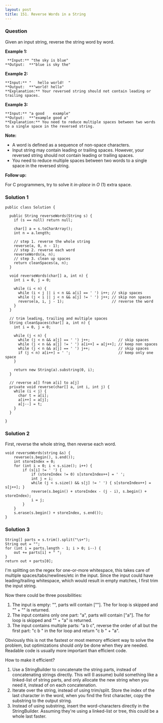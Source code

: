 ```yaml
---
layout: post
title: 151. Reverse Words in a String
---
```

### Question
Given an input string, reverse the string word by word.



 **Example 1:**

    
    
     **Input:** "the sky is blue"
    **Output:  **"blue is sky the"
    

**Example 2:**

    
    
    **Input:** "   hello world!  "
    **Output:  **"world! hello"
    **Explanation:** Your reversed string should not contain leading or trailing spaces.
    

**Example 3:**

    
    
    **Input:** "a good    example"
    **Output:  **"example good a"
    **Explanation:** You need to reduce multiple spaces between two words to a single space in the reversed string.
    



 **Note:**

  * A word is defined as a sequence of non-space characters.
  * Input string may contain leading or trailing spaces. However, your reversed string should not contain leading or trailing spaces.
  * You need to reduce multiple spaces between two words to a single space in the reversed string.



 **Follow up:**

For C programmers, try to solve it _in-place_ in _O_ (1) extra space.

### Solution 1
    
    
    public class Solution {
      
      public String reverseWords(String s) {
        if (s == null) return null;
        
        char[] a = s.toCharArray();
        int n = a.length;
        
        // step 1. reverse the whole string
        reverse(a, 0, n - 1);
        // step 2. reverse each word
        reverseWords(a, n);
        // step 3. clean up spaces
        return cleanSpaces(a, n);
      }
      
      void reverseWords(char[] a, int n) {
        int i = 0, j = 0;
          
        while (i < n) {
          while (i < j || i < n && a[i] == ' ') i++; // skip spaces
          while (j < i || j < n && a[j] != ' ') j++; // skip non spaces
          reverse(a, i, j - 1);                      // reverse the word
        }
      }
      
      // trim leading, trailing and multiple spaces
      String cleanSpaces(char[] a, int n) {
        int i = 0, j = 0;
          
        while (j < n) {
          while (j < n && a[j] == ' ') j++;             // skip spaces
          while (j < n && a[j] != ' ') a[i++] = a[j++]; // keep non spaces
          while (j < n && a[j] == ' ') j++;             // skip spaces
          if (j < n) a[i++] = ' ';                      // keep only one space
        }
      
        return new String(a).substring(0, i);
      }
      
      // reverse a[] from a[i] to a[j]
      private void reverse(char[] a, int i, int j) {
        while (i < j) {
          char t = a[i];
          a[i++] = a[j];
          a[j--] = t;
        }
      }
      
    }


### Solution 2
First, reverse the whole string, then reverse each word.

    
    
    void reverseWords(string &s) {
        reverse(s.begin(), s.end());
        int storeIndex = 0;
        for (int i = 0; i < s.size(); i++) {
            if (s[i] != ' ') {
                if (storeIndex != 0) s[storeIndex++] = ' ';
                int j = i;
                while (j < s.size() && s[j] != ' ') { s[storeIndex++] = s[j++]; }
                reverse(s.begin() + storeIndex - (j - i), s.begin() + storeIndex);
                i = j;
            }
        }
        s.erase(s.begin() + storeIndex, s.end());
    }


### Solution 3
    
    
    String[] parts = s.trim().split("\s+");
    String out = "";
    for (int i = parts.length - 1; i > 0; i--) {
        out += parts[i] + " ";
    }
    return out + parts[0];
    

I'm splitting on the regex for one-or-more whitespace, this takes care of
multiple spaces/tabs/newlines/etc in the input. Since the input could have
leading/trailing whitespace, which would result in empty matches, I first trim
the input string.

Now there could be three possibilities:

  1. The input is empty: "", parts will contain [""]. The for loop is skipped and "" + "" is returned.
  2. The input contains only one part: "a", parts will contain ["a"]. The for loop is skipped and "" + "a" is returned.
  3. The input contains multiple parts: "a b c", reverse the order of all but the first part: "c b " in the for loop and return "c b " + "a".

Obviously this is not the fastest or most memory efficient way to solve the
problem, but optimizations should _only_ be done when they are needed.
Readable code is usually more important than efficient code.

How to make it efficient?

  1. Use a StringBuilder to concatenate the string parts, instead of concatenating strings directly. This will (I assume) build something like a linked-list of string parts, and only allocate the new string when you need it, instead of on each concatenation.
  2. Iterate over the string, instead of using trim/split. Store the index of the last character in the word, when you find the first character, copy the substring to the output string.
  3. Instead of using substring, insert the word-characters directly in the StringBuilder. Assuming they're using a linked-list or tree, this could be a whole last faster.



